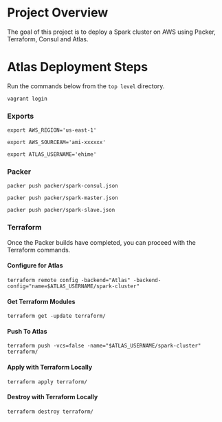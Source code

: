 # Project Overview

The goal of this project is to deploy a Spark cluster on AWS using Packer, Terraform, Consul and Atlas.


# Atlas Deployment Steps

Run the commands below from the `top level` directory.

```
vagrant login
```

### Exports

```
export AWS_REGION='us-east-1'
```

```
export AWS_SOURCEAM='ami-xxxxxx'
```

```
export ATLAS_USERNAME='ehime'
```


### Packer

```
packer push packer/spark-consul.json
```

```
packer push packer/spark-master.json
```

```
packer push packer/spark-slave.json
```

### Terraform

Once the Packer builds have completed, you can proceed with the Terraform commands.

#### Configure for Atlas

```
terraform remote config -backend="Atlas" -backend-config="name=$ATLAS_USERNAME/spark-cluster"
```

#### Get Terraform Modules

```
terraform get -update terraform/
```

#### Push To Atlas

```
terraform push -vcs=false -name="$ATLAS_USERNAME/spark-cluster" terraform/
```

#### Apply with Terraform Locally

```
terraform apply terraform/
```

#### Destroy with Terraform Locally

```
terraform destroy terraform/
```
